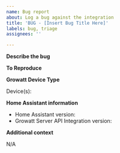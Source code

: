 ```yaml
---
name: Bug report
about: Log a bug against the integration
title: 'BUG - [Insert Bug Title Here]'
labels: bug, triage
assignees: ''

---
```


<!--
The comment blocks are here to guide you, please do not delete any sections and follow the instructions, this will help to provide the best response to your bug.

Remember you can click the 'preview' button to see what your bug report looks like before posting it.
-->

**Describe the bug**
<!-- Please provide a clear and concise description of what the bug is. -->

**To Reproduce**
<!-- Please provide a list of steps to reproduce the behaviour e.g.
1. Go to '...'
2. Click on '....'
3. Scroll down to '....'
4. See error
-->

**Growatt Device Type**
<!-- Please log in to https://server.growatt.com/ the provide a list of items found under the 'device type' drop down, a screen grab of that page is also fine -->
Device(s): 

**Home Assistant information**
 - Home Assistant version: 
 - Growatt Server API Integration version: 

**Additional context**
<!-- Add any other context about the problem here. -->
N/A
